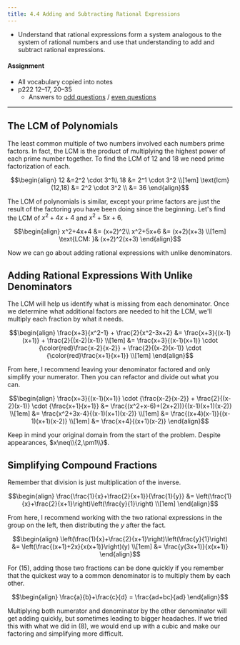 ```yaml
---
title: 4.4 Adding and Subtracting Rational Expressions
---
```


- Understand that rational expressions form a system analogous to the system of rational numbers and use that understanding to add and subtract rational expressions.

#### Assignment

- All vocabulary copied into notes
- p222 12–17, 20–35
  - Answers to [odd questions]({{site.baseurl}}/misc/alg2-odd-answers.pdf) / [even questions]({{site.baseurl}}/misc/alg2-even-answers.pdf)

---

## The LCM of Polynomials

The least common multiple of two numbers involved each numbers prime factors. In fact, the LCM is the product of multiplying the highest power of each prime number together. To find the LCM of 12 and 18 we need prime factorization of each.

$$\begin{align}
12 &=2^2 \cdot 3^1\\
18 &= 2^1 \cdot 3^2 \\[1em]
\text{lcm}(12,18) &= 2^2 \cdot 3^2 \\
                  &= 36
\end{align}$$

The LCM of polynomials is similar, except your prime factors are just the result of the factoring you have been doing since the beginning. Let's find the LCM of $x^2+4x+4$ and $x^2+5x+6$.

$$\begin{align}
x^2+4x+4 &= (x+2)^2\\
x^2+5x+6 &= (x+2)(x+3) \\[1em]
\text{LCM: }& (x+2)^2(x+3)
\end{align}$$

Now we can go about adding rational expressions with unlike denominators.

## Adding Rational Expressions With Unlike Denominators

The LCM will help us identify what is missing from each denominator. Once we determine what additional factors are needed to hit the LCM, we'll multiply each fraction by what it needs.

$$\begin{align}
\frac{x+3}{x^2-1} + \frac{2}{x^2-3x+2} &= \frac{x+3}{(x-1)(x+1)} + \frac{2}{(x-2)(x-1)} \\[1em]
&= \frac{x+3}{(x-1)(x+1)} \cdot {\color{red}\frac{x-2}{x-2}} +
   \frac{2}{(x-2)(x-1)} \cdot {\color{red}\frac{x+1}{x+1}} \\[1em]
\end{align}$$

From here, I recommend leaving your denominator factored and only simplify your numerator. Then you can refactor and divide out what you can.

$$\begin{align}
\frac{x+3}{(x-1)(x+1)} \cdot {\frac{x-2}{x-2}} +
   \frac{2}{(x-2)(x-1)} \cdot {\frac{x+1}{x+1}}
   &= \frac{(x^2+x-6)+(2x+2))}{(x-1)(x+1)(x-2)} \\[1em]
   &= \frac{x^2+3x-4}{(x-1)(x+1)(x-2)} \\[1em]
   &= \frac{(x+4)(x-1)}{(x-1)(x+1)(x-2)} \\[1em]
   &= \frac{x+4}{(x+1)(x-2)}
\end{align}$$

Keep in mind your original domain from the start of the problem. Despite appearances, $x\neq\\{2,\pm1\\}$.

## Simplifying Compound Fractions

Remember that division is just multiplication of the inverse.

$$\begin{align}
\frac{\frac{1}{x}+\frac{2}{x+1}}{\frac{1}{y}}
  &= \left(\frac{1}{x}+\frac{2}{x+1}\right)\left(\frac{y}{1}\right) \\[1em]
\end{align}$$

From here, I recommend working with the two rational expressions in the group on the left, then distributing the $y$ after the fact.

$$\begin{align}
\left(\frac{1}{x}+\frac{2}{x+1}\right)\left(\frac{y}{1}\right)
  &= \left(\frac{(x+1)+2x}{x(x+1)}\right)(y) \\[1em]
  &= \frac{y(3x+1)}{x(x+1)}
\end{align}$$

For $(15)$, adding those two fractions can be done quickly if you remember that the quickest way to a common denominator is to multiply them by each other.

$$\begin{align}
\frac{a}{b}+\frac{c}{d} = \frac{ad+bc}{ad}
\end{align}$$

Multiplying both numerator and denominator by the other denominator will get adding quickly, but sometimes leading to bigger headaches. If we tried this with what we did in $(8)$, we would end up with a cubic and make our factoring and simplifying more difficult.
